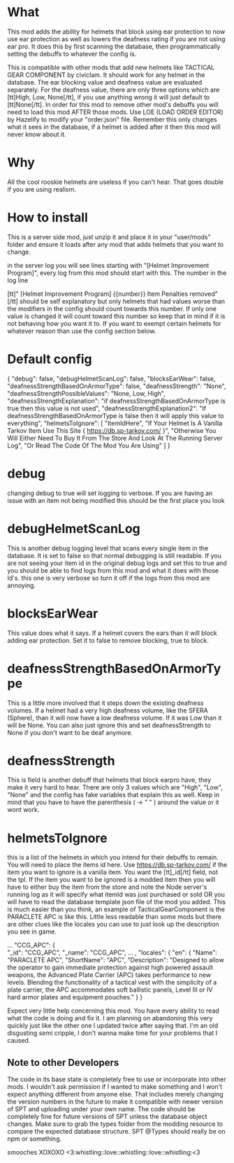 # What

This mod adds the ability for helmets that block using ear protection to now use ear protection as well as lowers the deafness rating if you are not using ear pro. It does this by first scanning the database, then programmatically setting the debuffs to whatever the config is.



This is compatible with other mods that add new helmets like TACTICAL GEAR COMPONENT by civicIam. It should work for any helmet in the database. The ear blocking value and deafness value are evaluated separately. For the deafness value, there are only three options which are [tt]High, Low, None[/tt], if you use anything wrong it will just default to [tt]None[/tt]. In order for this mod to remove other mod's debuffs you will need to load this mod AFTER those mods. Use LOE (LOAD ORDER EDITOR) by Hazelify to modify your "order.json" file. Remember this only changes what it sees in the database, if a helmet is added after it then this mod will never know about it.



# Why

All the cool rooskie helmets are useless if you can't hear. That goes double if you are using realism.



# How to install

This is a server side mod, just unzip it and place it in your "user/mods" folder and ensure it loads after any mod that adds helmets that you want to change.



in the server log you will see lines starting with "[Helmet Improvement Program]", every log from this mod should start with this. The number in the log line

[tt]" [Helmet Improvement Program] {{number}} Item Penalties removed"[/tt] should be self explanatory but only helmets that had values worse than the modifiers in the config should count towards this number. If only one value is changed it will count toward this number so keep that in mind if it is not behaving how you want it to. If you want to exempt certain helmets for whatever reason than use the config section below.



# Default config



{
  "debug": false,
  "debugHelmetScanLog": false,
  "blocksEarWear": false,
  "deafnessStrengthBasedOnArmorType": false,
  "deafnessStrength": "None",
  "deafnessStrengthPossibleValues": "None, Low, High",
  "deafnessStrengthExplanation": "if deafnessStrengthBasedOnArmorType is true then this value is not used",
  "deafnessStrengthExplanation2": "If deafnessStrengthBasedOnArmorType is false then it will apply this value to everything",
  "helmetsToIgnore": [
    "ItemIdHere",
    "If Your Helmet Is A Vanilla Tarkov Item Use This Site { https://db.sp-tarkov.com/ }",
    "Otherwise You Will Either Need To Buy It From The Store And Look At The Running Server Log",
    "Or Read The Code Of The Mod You Are Using"
  ]
}


# debug

changing debug to true will set logging to verbose. If you are having an issue with an item not being modified this should be the first place you look



# debugHelmetScanLog

This is another debug logging level that scans every single item in the database. It is set to false so that normal debugging is still readable. If you are not seeing your item id in the original debug logs and set this to true and you should be able to find logs from this mod and what it does with those Id's. this one is very verbose so turn it off if the logs from this mod are annoying.



# blocksEarWear

This value does what it says. If a helmet covers the ears than it will block adding ear protection. Set it to false to remove blocking, true to block.



# deafnessStrengthBasedOnArmorType

This is a little more involved that it steps down the existing deafness volumes. If a helmet had a very high deafness volume, like the SFERA (Sphere), than it will now have a low deafness volume. If it was Low than it will be None. You can also just ignore this and set deafnessStrength to None if you don't want to be deaf anymore.



# deafnessStrength

This is field is another debuff that helmets that block earpro have, they make it very hard to hear. There are only 3 values which are "High", "Low", "None" and the config has fake variables that explain this as well. Keep in mind that you have to have the parenthesis ( -> " " ) around the value or it wont work.



# helmetsToIgnore

this is a list of the helmets in which you intend for their debuffs to remain. You will need to place the items id here. Use https://db.sp-tarkov.com/ if the item you want to ignore is a vanilla item. You want the [tt]_id[/tt] field, not the tpl. If the item you want to be ignored is a modded item then you will have to either buy the item from the store and note the Node server's running log as it will specify what itemId was just purchased or sold OR you will have to read the database template json file of the mod you added. This is much easier than you think, an example of TacticalGearComponent is the PARACLETE APC is like this. Little less readable than some mods but there are other clues like the locales you can use to just look up the description you see in game.



...
"CCG_APC": {      
    "_id": "CCG_APC",
    "_name": "CCG_APC",
... ,
"locales": {
            "en": {
                "Name": "PARACLETE APC",
                "ShortName": "APC",
                "Description": "Designed to allow the operator to gain immediate protection against high powered assault weapons, the Advanced Plate Carrier (APC) takes performance to new levels. Blending the functionality of a tactical vest with the simplicity of a plate carrier, the APC accommodates soft ballistic panels, Level III or IV hard armor plates and equipment pouches."
            }
}






Expect very little help concerning this mod. You have every ability to read what the code is doing and fix it. I am planning on abandoning this very quickly just like the other one I updated twice after saying that. I'm an old disgusting semi cripple, I don't wanna make time for your problems that I caused.





## Note to other Developers

The code in its base state is completely free to use or incorporate into other mods. I wouldn't ask permission if I wanted to make something and I won't expect anything different from anyone else. That includes merely changing the version numbers in the future to make it compatible with newer version of SPT and uploading under your own name. The code should be completely fine for future versions of SPT unless the database object changes. Make sure to grab the types folder from the modding resource to compare the expected database structure. SPT @Types should really be on npm or something.



smooches XOXOXO <3:whistling::love::whistling::love::whistling:<3
